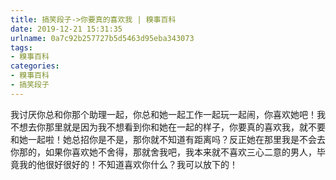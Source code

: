 ```yaml
---
title: 搞笑段子->你要真的喜欢我 | 糗事百科
date: 2019-12-21 15:31:35
urlname: 0a7c92b257727b5d5463d95eba343073
tags: 
- 糗事百科
categories:
- 糗事百科
- 搞笑段子
---
```

我讨厌你总和你那个助理一起，你总和她一起工作一起玩一起闹，你喜欢她吧！我不想去你那里就是因为我不想看到你和她在一起的样子，你要真的喜欢我，就不要和她一起啦！她总招你是不是，那你就不知道有距离吗？反正她在那里我是不会去你那的，如果你喜欢她不舍得，那就舍我吧，我本来就不喜欢三心二意的男人，毕竟我的他很好很好的！不知道喜欢你什么？我可以放下的！


